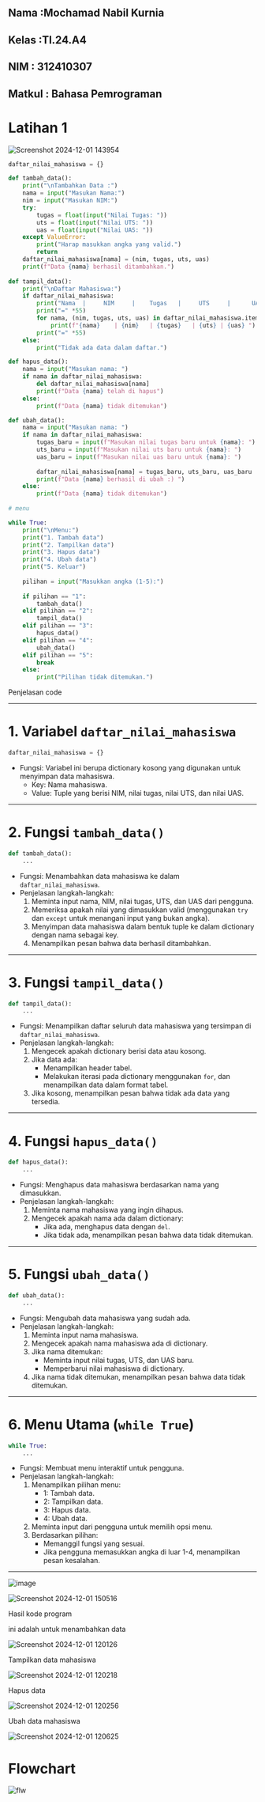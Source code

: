 ## Nama    :Mochamad Nabil Kurnia
## Kelas   :TI.24.A4
## NIM     : 312410307
## Matkul  : Bahasa Pemrograman


# Latihan 1

![Screenshot 2024-12-01 143954](https://github.com/user-attachments/assets/4f4ffcd7-913b-44fb-b3df-f88544a0b179)

```python
daftar_nilai_mahasiswa = {}

def tambah_data():
    print("\nTambahkan Data :")
    nama = input("Masukan Nama:")
    nim = input("Masukan NIM:")
    try:
        tugas = float(input("Nilai Tugas: "))
        uts = float(input("Nilai UTS: "))
        uas = float(input("Nilai UAS: "))
    except ValueError:
        print("Harap masukkan angka yang valid.")
        return
    daftar_nilai_mahasiswa[nama] = (nim, tugas, uts, uas)
    print(f"Data {nama} berhasil ditambahkan.")
    
def tampil_data():
    print("\nDaftar Mahasiswa:")
    if daftar_nilai_mahasiswa:
        print("Nama  |     NIM     |    Tugas   |     UTS     |      UAS     |")
        print("=" *55)
        for nama, (nim, tugas, uts, uas) in daftar_nilai_mahasiswa.items():
            print(f"{nama}    | {nim}   | {tugas}   | {uts} | {uas} ")
        print("=" *55)
    else:
        print("Tidak ada data dalam daftar.")

def hapus_data():
    nama = input("Masukan nama: ")
    if nama in daftar_nilai_mahasiswa:
        del daftar_nilai_mahasiswa[nama]
        print(f"Data {nama} telah di hapus")
    else:
        print(f"Data {nama} tidak ditemukan")

def ubah_data():
    nama = input("Masukan nama: ")
    if nama in daftar_nilai_mahasiswa:
        tugas_baru = input(f"Masukan nilai tugas baru untuk {nama}: ")
        uts_baru = input(f"Masukan nilai uts baru untuk {nama}: ")
        uas_baru = input(f"Masukan nilai uas baru untuk {nama}: ")
        
        daftar_nilai_mahasiswa[nama] = tugas_baru, uts_baru, uas_baru
        print(f"Data {nama} berhasil di ubah :) ")
    else:
        print(f"Data {nama} tidak ditemukan")
        
# menu

while True:
    print("\nMenu:")
    print("1. Tambah data")
    print("2. Tampilkan data")
    print("3. Hapus data")
    print("4. Ubah data")
    print("5. Keluar")
    
    pilihan = input("Masukkan angka (1-5):")
    
    if pilihan == "1":
        tambah_data()
    elif pilihan == "2":
        tampil_data()
    elif pilihan == "3":
        hapus_data()
    elif pilihan == "4":
        ubah_data()
    elif pilihan == "5":
        break
    else:
        print("Pilihan tidak ditemukan.")
````

Penjelasan code

---

# 1. Variabel `daftar_nilai_mahasiswa`
```python
daftar_nilai_mahasiswa = {}
```
- Fungsi: Variabel ini berupa dictionary kosong yang digunakan untuk menyimpan data mahasiswa.  
  - Key: Nama mahasiswa.  
  - Value: Tuple yang berisi NIM, nilai tugas, nilai UTS, dan nilai UAS.

---

# 2. Fungsi `tambah_data()`
```python
def tambah_data():
    ...
```
- Fungsi: Menambahkan data mahasiswa ke dalam `daftar_nilai_mahasiswa`.  
- Penjelasan langkah-langkah:
  1. Meminta input nama, NIM, nilai tugas, UTS, dan UAS dari pengguna.
  2. Memeriksa apakah nilai yang dimasukkan valid (menggunakan `try` dan `except` untuk menangani input yang bukan angka).  
  3. Menyimpan data mahasiswa dalam bentuk tuple ke dalam dictionary dengan nama sebagai key.
  4. Menampilkan pesan bahwa data berhasil ditambahkan.

---

# 3. Fungsi `tampil_data()`
```python
def tampil_data():
    ...
```
- Fungsi: Menampilkan daftar seluruh data mahasiswa yang tersimpan di `daftar_nilai_mahasiswa`.  
- Penjelasan langkah-langkah:
  1. Mengecek apakah dictionary berisi data atau kosong.
  2. Jika data ada:
     - Menampilkan header tabel.
     - Melakukan iterasi pada dictionary menggunakan `for`, dan menampilkan data dalam format tabel.
  3. Jika kosong, menampilkan pesan bahwa tidak ada data yang tersedia.

---

# 4. Fungsi `hapus_data()`
```python
def hapus_data():
    ...
```
- Fungsi: Menghapus data mahasiswa berdasarkan nama yang dimasukkan.  
- Penjelasan langkah-langkah:
  1. Meminta nama mahasiswa yang ingin dihapus.
  2. Mengecek apakah nama ada dalam dictionary:
     - Jika ada, menghapus data dengan `del`.
     - Jika tidak ada, menampilkan pesan bahwa data tidak ditemukan.

---

# 5. Fungsi `ubah_data()`
```python
def ubah_data():
    ...
```
- Fungsi: Mengubah data mahasiswa yang sudah ada.  
- Penjelasan langkah-langkah:
  1. Meminta input nama mahasiswa.
  2. Mengecek apakah nama mahasiswa ada di dictionary.
  3. Jika nama ditemukan:
     - Meminta input nilai tugas, UTS, dan UAS baru.
     - Memperbarui nilai mahasiswa di dictionary.
  4. Jika nama tidak ditemukan, menampilkan pesan bahwa data tidak ditemukan.

---

# 6. Menu Utama (`while True`)
```python
while True:
    ...
```
- Fungsi: Membuat menu interaktif untuk pengguna.  
- Penjelasan langkah-langkah:
  1. Menampilkan pilihan menu:
     - 1: Tambah data.
     - 2: Tampilkan data.
     - 3: Hapus data.
     - 4: Ubah data.
  2. Meminta input dari pengguna untuk memilih opsi menu.
  3. Berdasarkan pilihan:
     - Memanggil fungsi yang sesuai.
     - Jika pengguna memasukkan angka di luar 1-4, menampilkan pesan kesalahan.

---

![image](https://github.com/user-attachments/assets/0ab3b0b8-d293-4272-afbe-736e9ae18234)

![Screenshot 2024-12-01 150516](https://github.com/user-attachments/assets/54979da1-0d5c-4930-b86e-7bfd7a023bec)

Hasil kode program

ini adalah untuk menambahkan data

![Screenshot 2024-12-01 120126](https://github.com/user-attachments/assets/9330f178-5491-4a20-93a7-9eae7d36ea50)

Tampilkan data mahasiswa

![Screenshot 2024-12-01 120218](https://github.com/user-attachments/assets/e2f813bc-c320-4038-9ca1-4aba66d71427)

Hapus data

![Screenshot 2024-12-01 120256](https://github.com/user-attachments/assets/8af0f76b-73c6-424f-a262-f709753b8740)

Ubah data mahasiswa

![Screenshot 2024-12-01 120625](https://github.com/user-attachments/assets/f1e9fb70-581d-4adf-a500-d4fd225af6a6)

# Flowchart

![flw](https://github.com/user-attachments/assets/940540d0-6c0a-4ae3-807d-843ddd6d7806)
